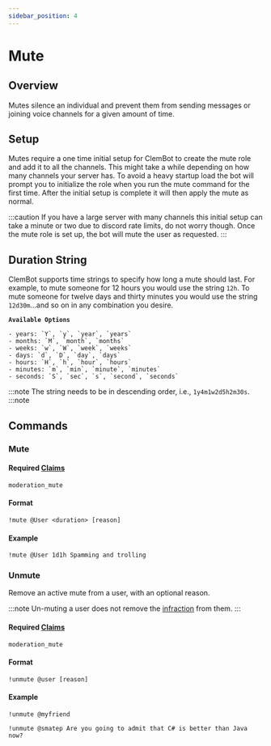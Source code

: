```yaml
---
sidebar_position: 4
---
```


# Mute

## Overview

Mutes silence an individual and prevent them from sending messages or joining voice channels for a given amount of time.

## Setup

Mutes require a one time initial setup for ClemBot to create the mute role and add it to all the channels.
This might take a while depending on how many channels your server has.
To avoid a heavy startup load the bot will prompt you to initialize the role when you run the mute command for the first
time.
After the initial setup is complete it will then apply the mute as normal.

:::caution
If you have a large server with many channels this initial setup can take a minute or two due to discord rate limits, do
not worry though.
Once the mute role is set up, the bot will mute the user as requested.
:::

## Duration String

ClemBot supports time strings to specify how long a mute should last.
For example, to mute someone for 12 hours you would use the string `12h`.
To mute someone for twelve days and thirty minutes you would use the string `12d30m`...and so on in any combination you
desire.

**`Available Options`**

```
- years: `Y`, `y`, `year`, `years`
- months: `M`, `month`, `months`
- weeks: `w`, `W`, `week`, `weeks`
- days: `d`, `D`, `day`, `days`
- hours: `H`, `h`, `hour`, `hours`
- minutes: `m`, `min`, `minute`, `minutes`
- seconds: `S`, `sec`, `s`, `second`, `seconds`
```

:::note
The string needs to be in descending order, i.e., `1y4m1w2d5h2m30s`.
:::note

## Commands

### Mute

#### Required [Claims](./../Claims.md)

```
moderation_mute
```

#### Format

```
!mute @User <duration> [reason]
```

#### Example

```
!mute @User 1d1h Spamming and trolling
```

### Unmute

Remove an active mute from a user, with an optional reason.

:::note
Un-muting a user does not remove the [infraction](./Overview.md#infractions) from them.
:::

#### Required [Claims](./../Claims.md)

```
moderation_mute
```

#### Format

```
!unmute @user [reason]
```

#### Example

```
!unmute @myfriend
```

```
!unmute @smatep Are you going to admit that C# is better than Java now?
```